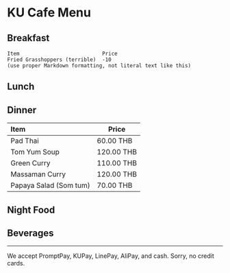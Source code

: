 # KU Cafe Menu

## Breakfast

    Item                           Price
    Fried Grasshoppers (terrible)  -10
    (use proper Markdown formatting, not literal text like this)

## Lunch

## Dinner

| Item                   | Price      |
| :--------------------- | ---------- |
| Pad Thai               | 60.00 THB  |
| Tom Yum Soup           | 120.00 THB |
| Green Curry            | 110.00 THB |
| Massaman Curry         | 120.00 THB |
| Papaya Salad (Som tum) | 70.00 THB  |

## Night Food

## Beverages

---

We accept PromptPay, KUPay, LinePay, AliPay, and cash. Sorry, no credit cards.
